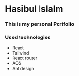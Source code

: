 # Hasibul Islalm
### This is my personal Portfolio

### Used technologies
- React
- Tailwind
- React router
- AOS
- Ant design
